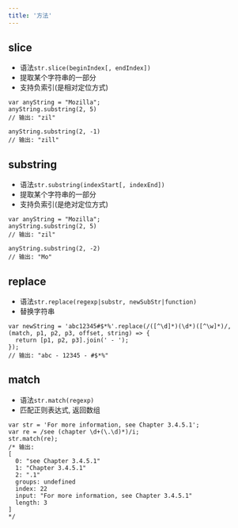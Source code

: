 ```yaml
---
title: '方法'
---
```


## slice

* 语法`str.slice(beginIndex[, endIndex])`
* 提取某个字符串的一部分
* 支持负索引(是相对定位方式)

```JS
var anyString = "Mozilla";
anyString.substring(2, 5)
// 输出: "zil"

anyString.substring(2, -1)
// 输出: "zill"
```

## substring

* 语法`str.substring(indexStart[, indexEnd])`
* 提取某个字符串的一部分
* 支持负索引(是绝对定位方式)

```JS
var anyString = "Mozilla";
anyString.substring(2, 5)
// 输出: "zil"

anyString.substring(2, -2)
// 输出: "Mo"
```

## replace

* 语法`str.replace(regexp|substr, newSubStr|function)`
* 替换字符串

```JS
var newString = 'abc12345#$*%'.replace(/([^\d]*)(\d*)([^\w]*)/, (match, p1, p2, p3, offset, string) => {
  return [p1, p2, p3].join(' - ');
});
// 输出: "abc - 12345 - #$*%"
```

## match

* 语法`str.match(regexp)`
* 匹配正则表达式, 返回数组

```JS
var str = 'For more information, see Chapter 3.4.5.1';
var re = /see (chapter \d+(\.\d)*)/i;
str.match(re);
/* 输出:
[
  0: "see Chapter 3.4.5.1"
  1: "Chapter 3.4.5.1"
  2: ".1"
  groups: undefined
  index: 22
  input: "For more information, see Chapter 3.4.5.1"
  length: 3
]
*/
```
